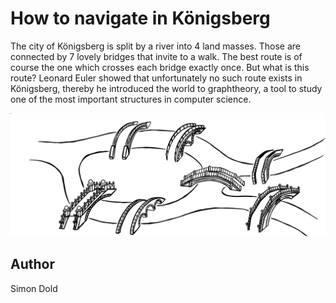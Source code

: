 <!-- BEGIN TITLE -->
# How to navigate in Königsberg
<!-- END TITLE -->

<!-- BEGIN BODY -->
The city of Königsberg is split by a river into 4 land masses. Those are connected by 7 lovely bridges that invite to a walk. The best route is of course the one which crosses each bridge exactly once.
But what is this route? Leonard Euler showed that unfortunately no such route exists in Königsberg, thereby he introduced the world to graphtheory, a tool to study one of the most important structures in computer science.
<!-- END BODY -->


<img src="../images/image-125-euler-path.svg">


## Author
<!-- BEGIN AUTHOR -->
Simon Dold
<!-- END AUTHOR -->

